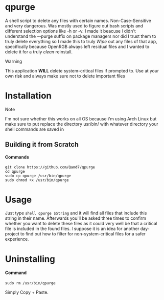 # qpurge
A shell script to delete any files with certain names. Non-Case-Sensitive and very dangerous. Was mostly used to figure out bash scripts and different selection options like -h or -v. I made it beacuse I didn't understand the --purge suffix on package managers nor did I trust them to truly delete everything so I made this to truly *Wipe* out any files of that app, specifically because OpenRGB always left residual files and I wanted to delete it for a truly *clean* reinstall.

> [!WARNING]
> This application **WILL** delete system-critical files if prompted to. Use at your own risk and always make sure not to delete important files
# Installation

> [!NOTE]
> I'm not sure whether this works on all OS because i'm using Arch Linux but make sure to put replace the directory usr/bin/ with whatever directory your shell commands are saved in

## Building it from Scratch
#### Commands
```shell
git clone https://github.com/Qand7/qpurge
cd qpurge
sudo cp qpurge /usr/bin/qpurge
sudo chmod +x /usr/bin/qpurge
```

# Usage
Just type ```shell qpurge $String``` and it will find all files that include this string in their name. Afterwards you'll be asked three times to confirm whether you want to delete these files as it could very well be that a critical file is included in the found files. I suppose it is an idea for another day-project to find out how to filter for non-system-critical files for a safer experience.

# Uninstalling
#### Command
```shell
sudo rm /usr/bin/qpurge
```
Simply Copy + Paste.
